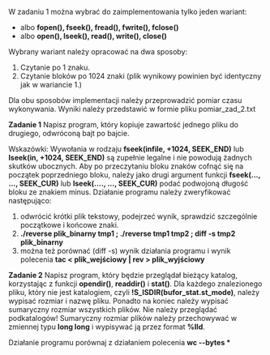 W zadaniu 1 można wybrać do zaimplementowania tylko jeden wariant:
- albo **fopen(), fseek(), fread(), fwrite(), fclose()**
- albo **open(), lseek(), read(), write(), close()**

Wybrany wariant należy opracować na dwa sposoby:

1. Czytanie po 1 znaku.
2. Czytanie bloków po 1024 znaki (plik wynikowy powinien być identyczny jak w wariancie 1.)

Dla obu sposobów implementacji należy przeprowadzić pomiar czasu wykonywania. Wyniki należy przedstawić w formie pliku pomiar_zad_2.txt 

**Zadanie 1** Napisz program, który kopiuje zawartość jednego pliku do drugiego, odwróconą bajt po bajcie.

Wskazówki: Wywołania w rodzaju **fseek(infile, +1024, SEEK_END)** lub **lseek(in, +1024, SEEK_END)** są zupełnie legalne i nie powodują żadnych skutków ubocznych. Aby po przeczytaniu bloku znaków cofnąć się na początek poprzedniego bloku, należy jako drugi argument funkcji **fseek(..., ..., SEEK_CUR)** lub **lseek(...., ..., SEEK_CUR)** podać podwojoną długość bloku ze znakiem minus. Działanie programu należy zweryfikować następująco: 
1) odwrócić krótki plik tekstowy, podejrzeć wynik, sprawdzić szczególnie początkowe i końcowe znaki.
2) **./reverse plik_binarny tmp1 ; ./reverse tmp1 tmp2 ; diff -s tmp2 plik_binarny** 
3) można też porównać (diff -s) wynik działania programu i wynik polecenia **tac < plik_wejściowy | rev > plik_wyjściowy**

**Zadanie 2** Napisz program, który będzie przeglądał bieżący katalog, korzystając z funkcji **opendir()**, **readdir()** i **stat()**. Dla każdego znalezionego pliku, który nie jest katalogiem, czyli **!S_ISDIR(bufor_stat.st_mode)**, należy wypisać rozmiar i nazwę pliku. Ponadto na koniec należy wypisać sumaryczny rozmiar wszystkich plików. Nie należy przeglądać podkatalogów! Sumaryczny rozmiar plików należy przechowywać w zmiennej typu **long long** i wypisywać ją przez format **%lld**.

Działanie programu porównaj z działaniem polecenia **wc --bytes \***